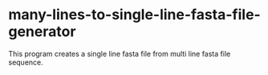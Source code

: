 # many-lines-to-single-line-fasta-file-generator
This program creates a single line fasta file from multi line fasta file sequence.
